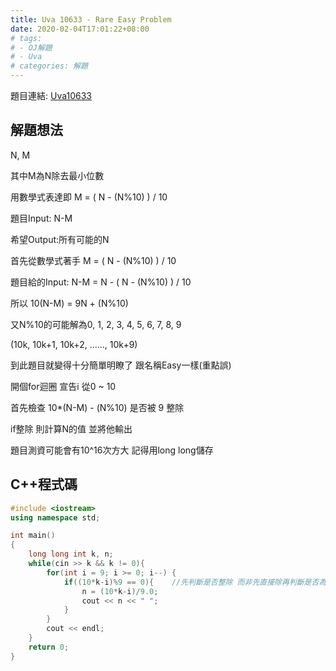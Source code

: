 ```yaml
---
title: Uva 10633 - Rare Easy Problem
date: 2020-02-04T17:01:22+08:00
# tags: 
# - OJ解題 
# - Uva
# categories: 解題
---
```


題目連結: [Uva10633](https://onlinejudge.org/index.php?option=onlinejudge&page=show_problem&problem=1574)

## 解題想法
N, M

其中M為N除去最小位數

用數學式表達即 M = ( N - (N%10) ) / 10

題目Input: N-M

希望Output:所有可能的N
<!-- more -->
首先從數學式著手 M = ( N - (N%10) ) / 10

題目給的Input: N-M = N - ( N - (N%10) ) / 10

所以 10(N-M) = 9N + (N%10)

又N%10的可能解為0, 1, 2, 3, 4, 5, 6, 7, 8, 9

(10k, 10k+1, 10k+2, ……, 10k+9)

到此題目就變得十分簡單明瞭了 跟名稱Easy一樣(重點誤)

開個for迴圈 宣告i 從0 ~ 10

首先檢查 10*(N-M) - (N%10) 是否被 9 整除

if整除 則計算N的值 並將他輸出

題目測資可能會有10^16次方大 記得用long long儲存

## C++程式碼
```cpp
#include <iostream>
using namespace std;

int main()
{
    long long int k, n;
    while(cin >> k && k != 0){
        for(int i = 9; i >= 0; i--) {
            if((10*k-i)%9 == 0){    //先判斷是否整除 而非先直接除再判斷是否為整數
                n = (10*k-i)/9.0;
                cout << n << " ";
            }
        }
        cout << endl;
    }
    return 0;
}
```